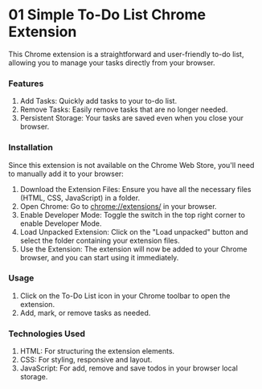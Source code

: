 # 01 Simple To-Do List Chrome Extension

This Chrome extension is a straightforward and user-friendly to-do list, allowing you to manage your tasks directly from your browser.

### Features

1. Add Tasks: Quickly add tasks to your to-do list.
2. Remove Tasks: Easily remove tasks that are no longer needed.
3. Persistent Storage: Your tasks are saved even when you close your browser.

### Installation

Since this extension is not available on the Chrome Web Store, you'll need to manually add it to your browser:

1. Download the Extension Files: Ensure you have all the necessary files (HTML, CSS, JavaScript) in a folder.
2. Open Chrome: Go to [chrome://extensions/](chrome://extensions/) in your browser.
3. Enable Developer Mode: Toggle the switch in the top right corner to enable Developer Mode.
4. Load Unpacked Extension: Click on the "Load unpacked" button and select the folder containing your extension files.
5. Use the Extension: The extension will now be added to your Chrome browser, and you can start using it immediately.

### Usage

1.  Click on the To-Do List icon in your Chrome toolbar to open the extension.
2.  Add, mark, or remove tasks as needed.

### Technologies Used

1. HTML: For structuring the extension elements.
2. CSS: For styling, responsive and layout.
3. JavaScript: For add, remove and save todos in your browser local storage.
